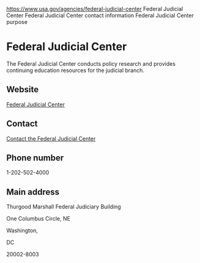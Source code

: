 

https://www.usa.gov/agencies/federal-judicial-center
Federal Judicial Center
Federal Judicial Center contact information
Federal Judicial Center purpose

Federal Judicial Center
=======================

The Federal Judicial Center conducts policy research and provides continuing education resources for the judicial branch.

Website
-------

[Federal Judicial Center](https://www.fjc.gov/)

Contact
-------

[Contact the Federal Judicial Center](https://www.fjc.gov/about/contact-us)

Phone number
------------

1-202-502-4000

Main address
------------

Thurgood Marshall Federal Judiciary Building

One Columbus Circle, NE

Washington,

DC

20002-8003
